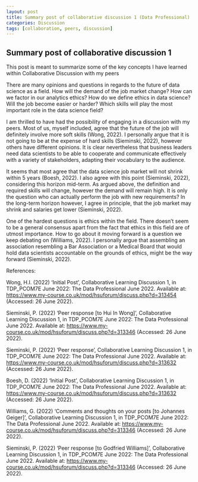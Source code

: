 ```yaml
---
layout: post
title: Summary post of collaborative discussion 1 (Data Professional)
categories: Discussion
tags: [collaboration, peers, discussion]
---
```


## Summary post of collaborative discussion 1

This post is meant to summarize some of the key concepts I have learned within Collaborative Discussion with my peers

There are many opinions and questions in regards to the future of data science as a field. How will the demand of the job market change? How can we factor in our analytics ethics? How do we define ethics in data science? Will the job become easier or harder? Which skills will play the most important role in the data science field?

I am thrilled to have had the possibility of engaging in a discussion with my peers. Most of us, myself included, agree that the future of the job will definitely involve more soft skills (Wong, 2022). I personally argue that it is not going to be at the expense of hard skills (Sieminski, 2022), however others have different opinions. It is clear nevertheless that business leaders need data scientists to be able to cooperate and communicate effectively with a variety of stakeholders, adapting their vocabulary to the audience. 

It seems that most agree that the data science job market will not shrink within 5 years (Boesh, 2022). I also agree with this point (Sieminski, 2022), considering this horizon mid-term. As argued above, the definition and required skills will change, however the demand will remain high. It is only the question who can actually perform the job with new requirements? In the long-term horizon however, I agree in principle, that the job market may shrink and salaries get lower (Sieminski, 2022). 

One of the hardest questions is ethics within the field. There doesn’t seem to be a general consensus apart from the fact that ethics in this field are of utmost importance. How to go about it moving forward is a question we keep debating on (Williams, 2022). I personally argue that assembling an association resembling a Bar Association or a Medical Board that would hold data scientists accountable on the grounds of ethics, might be the way forward (Sieminski, 2022). 

References:

Wong, H.I. (2022) ‘Initial Post’, Collaborative Learning Discussion 1, in TDP_PCOM7E June 2022: The Data Professional June 2022. Available at: https://www.my-course.co.uk/mod/hsuforum/discuss.php?d=313454 (Accessed: 26 June 2022).

Sieminski, P. (2022) ‘Peer response [to Hui In Wong]’, Collaborative Learning Discussion 1, in TDP_PCOM7E June 2022: The Data Professional June 2022. Available at: https://www.my-course.co.uk/mod/hsuforum/discuss.php?d=313346 (Accessed: 26 June 2022).

Sieminski, P. (2022) ‘Peer response’, Collaborative Learning Discussion 1, in TDP_PCOM7E June 2022: The Data Professional June 2022. Available at: https://www.my-course.co.uk/mod/hsuforum/discuss.php?d=313632 (Accessed: 26 June 2022).

Boesh, D. (2022) ‘Initial Post’, Collaborative Learning Discussion 1, in TDP_PCOM7E June 2022: The Data Professional June 2022. Available at: https://www.my-course.co.uk/mod/hsuforum/discuss.php?d=313632 (Accessed: 26 June 2022).

Williams, G. (2022) ‘Comments and thoughts on your posts [to Johannes Geiger]’, Collaborative Learning Discussion 1, in TDP_PCOM7E June 2022: The Data Professional June 2022. Available at: https://www.my-course.co.uk/mod/hsuforum/discuss.php?d=313346 (Accessed: 26 June 2022).

Sieminski, P. (2022) ‘Peer response [to Godfried Williams]’, Collaborative Learning Discussion 1, in TDP_PCOM7E June 2022: The Data Professional June 2022. Available at: https://www.my-course.co.uk/mod/hsuforum/discuss.php?d=313346 (Accessed: 26 June 2022).



